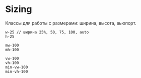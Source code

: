 # Sizing
Классы для работы с размерами: ширина, высота, вьюпорт.

    w-25 // ширина 25%, 50, 75, 100, auto
    h-25

    mw-100
    mh-100

    vw-100
    vh-100
    min-vw-100
    min-vh-100
